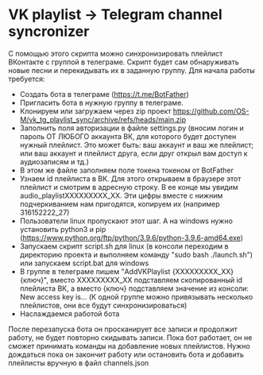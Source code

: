 # VK playlist -> Telegram channel syncronizer

С помощью этого скрипта можно синхронизировать плейлист ВКонтакте с группой в телеграме. Скрипт будет сам обнаруживать новые песни и перекидывать их в заданную группу. 
Для начала работы требуется:
- Создать бота в телеграме (https://t.me/BotFather)
- Пригласить бота в нужную группу в телеграме.
- Клонируем или загружаем через zip проект https://github.com/OS-M/vk_tg_playlist_sync/archive/refs/heads/main.zip
- Заполнить поля авторизации в файле settings.py (вносим логин и пароль ОТ ЛЮБОГО аккаунта ВК, для которого будет доступен нужный плейлист. Это может быть: ваш аккаунт и ваш же плейлист; или ваш аккаунт и плейлист друга, если друг открыл вам доступ к аудиозаписям и тд.)
- В этом же файле заполняем поле токена токеном от BotFather
- Узнаем id плейлиста в ВК. Для этого открываем в браузере этот плейлист и смотрим в адресную строку. В ее конце мы увидим audio_playlistХХХХХХХХХ_ХХ. Эти цифры вместе с нижним подчеркиванием нам пригодятся, копируем их (например 316152222_27)
- Пользователи linux пропускают этот шаг. А на windows нужно установить python3 и pip (https://www.python.org/ftp/python/3.9.6/python-3.9.6-amd64.exe)
- Запускаем скрипт script.sh для linux (в консоли переходим в директорию проекта и выполняем команду "sudo bash ./launch.sh") или запускаем script.bat для windows
- В группе в телеграме пишем "AddVKPlaylist {ХХХХХХХХХ_ХХ} {ключ}", вместо ХХХХХХХХХ_ХХ подставляем скопированный id плейлиста ВК, а вместо {ключ} подставляем значение из консоли: New access key is... (К одной группе можно привязывать несколько плейлистов, они все будут синхронизироваться)
- Наслаждаемся работой бота

После перезапуска бота он просканирует все записи и продолжит работу, не будет повторно скидывать записи.
Пока бот работает, он не сможет принимать команды на добавление новых плейлистов. Нужно дождаться пока он закончит работу или остановить бота и добавить плейлисты вручную в файл channels.json

